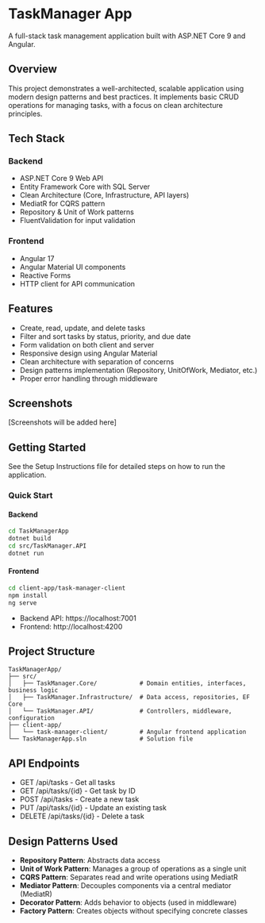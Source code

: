 # TaskManager App

A full-stack task management application built with ASP.NET Core 9 and Angular.

## Overview

This project demonstrates a well-architected, scalable application using modern design patterns and best practices. It implements basic CRUD operations for managing tasks, with a focus on clean architecture principles.

## Tech Stack

### Backend
* ASP.NET Core 9 Web API
* Entity Framework Core with SQL Server
* Clean Architecture (Core, Infrastructure, API layers)
* MediatR for CQRS pattern
* Repository & Unit of Work patterns
* FluentValidation for input validation

### Frontend
* Angular 17
* Angular Material UI components
* Reactive Forms
* HTTP client for API communication

## Features
* Create, read, update, and delete tasks
* Filter and sort tasks by status, priority, and due date
* Form validation on both client and server
* Responsive design using Angular Material
* Clean architecture with separation of concerns
* Design patterns implementation (Repository, UnitOfWork, Mediator, etc.)
* Proper error handling through middleware

## Screenshots
[Screenshots will be added here]

## Getting Started
See the Setup Instructions file for detailed steps on how to run the application.

### Quick Start

#### Backend
```bash
cd TaskManagerApp
dotnet build
cd src/TaskManager.API
dotnet run
```

#### Frontend
```bash
cd client-app/task-manager-client
npm install
ng serve
```

* Backend API: https://localhost:7001
* Frontend: http://localhost:4200

## Project Structure
```
TaskManagerApp/
├── src/
│   ├── TaskManager.Core/            # Domain entities, interfaces, business logic
│   ├── TaskManager.Infrastructure/  # Data access, repositories, EF Core
│   └── TaskManager.API/             # Controllers, middleware, configuration
├── client-app/
│   └── task-manager-client/         # Angular frontend application
└── TaskManagerApp.sln               # Solution file
```

## API Endpoints
* GET /api/tasks - Get all tasks
* GET /api/tasks/{id} - Get task by ID
* POST /api/tasks - Create a new task
* PUT /api/tasks/{id} - Update an existing task
* DELETE /api/tasks/{id} - Delete a task

## Design Patterns Used
* **Repository Pattern**: Abstracts data access
* **Unit of Work Pattern**: Manages a group of operations as a single unit
* **CQRS Pattern**: Separates read and write operations using MediatR
* **Mediator Pattern**: Decouples components via a central mediator (MediatR)
* **Decorator Pattern**: Adds behavior to objects (used in middleware)
* **Factory Pattern**: Creates objects without specifying concrete classes

